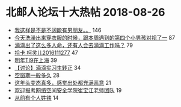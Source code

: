 # 北邮人论坛十大热帖 2018-08-26

- [我这样是不是不阔能有男朋友。。](https://bbs.byr.cn/article/Friends/1885990) 146
- [今天洗澡出来穿衣服的时候，跟本周遇到的第四个小男孩对视了一](https://bbs.byr.cn/article/Talking/6037387) 87
- [滴滴出了这么多人命，还有人会去滴滴工作吗？](https://bbs.byr.cn/article/WorkLife/1107521) 79
- [拾卡 柯灵儿2016111277](https://bbs.byr.cn/article/CampusCard/20442) 47
- [明年TI9在上海](https://bbs.byr.cn/article/Dota/956456) 39
- [【讨论】滴滴实习生转正](https://bbs.byr.cn/article/Job/1985073) 34
- [空窗期一般多久](https://bbs.byr.cn/article/Feeling/3074111) 28
- [这年头变态真多，感觉出处都充满恶意](https://bbs.byr.cn/article/Picture/3219490) 21
- [欢迎报考网络空间安全学院崔宝江老师团队](https://bbs.byr.cn/article/AimGraduate/1148193) 19
- [从前有个人姓铁](https://bbs.byr.cn/article/Joke/726520) 14



